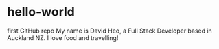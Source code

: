 # hello-world
first GitHub repo
My name is David Heo, a Full Stack Developer based in Auckland NZ. 
I love food and travelling!
